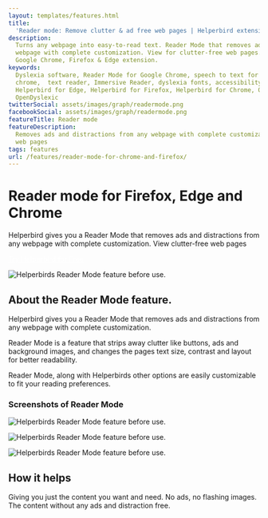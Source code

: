 ```yaml
---
layout: templates/features.html
title:
  'Reader mode: Remove clutter & ad free web pages | Helperbird extension for Chrome, Firefox & Edge'
description:
  Turns any webpage into easy-to-read text. Reader Mode that removes ads and distractions from any
  webpage with complete customization. View for clutter-free web pages. Only with Helperbird for
  Google Chrome, Firefox & Edge extension.
keywords:
  Dyslexia software, Reader Mode for Google Chrome, speech to text for chrome, Text to speech for
  chrome,  text reader, Immersive Reader, dyslexia fonts, accessibility software, dyslexia software,
  Helperbird for Edge, Helperbird for Firefox, Helperbird for Chrome, Opendyslexic for Chrome,
  OpenDyslexic
twitterSocial: assets/images/graph/readermode.png
facebookSocial: assets/images/graph/readermode.png
featureTitle: Reader mode
featureDescription:
  Removes ads and distractions from any webpage with complete customization. View for clutter-free
  web pages
tags: features
url: /features/reader-mode-for-chrome-and-firefox/
---
```


# Reader mode for Firefox, Edge and Chrome

Helperbird gives you a Reader Mode that removes ads and distractions from any webpage with complete
customization. View clutter-free web pages

<a 
  class="px-8 py-3 border  text-base font-medium rounded-md text-white bg-pink-600 hover:bg-pink-700 " style="color: white;" 
  href="/pricing/"> Try Helperbird for Free </a>

![Helperbirds Reader Mode feature before use.](/assets/images/demos/readermode/helperbird-readermode-three.png)

## About the Reader Mode feature.

Helperbird gives you a Reader Mode that removes ads and distractions from any webpage with complete
customization.

Reader Mode is a feature that strips away clutter like buttons, ads and background images, and
changes the pages text size, contrast and layout for better readability.

Reader Mode, along with Helperbirds other options are easily customizable to fit your reading
preferences.

### Screenshots of Reader Mode

![Helperbirds Reader Mode feature before use.](/assets/images/demos/readermode/helperbird-readermode-feature.png)

![Helperbirds Reader Mode feature before use.](/assets/images/demos/readermode/helperbird-readermode-two.png)

![Helperbirds Reader Mode feature before use.](/assets/images/demos/readermode/helperbird-readermode-three.png)

## How it helps

Giving you just the content you want and need. No ads, no flashing images. The content without any
ads and distraction free.
